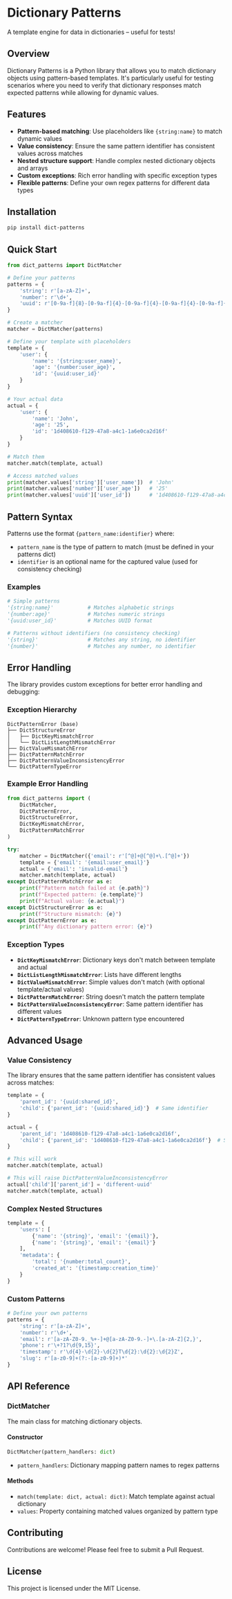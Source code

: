 # Dictionary Patterns

A template engine for data in dictionaries – useful for tests!

## Overview

Dictionary Patterns is a Python library that allows you to match dictionary objects using pattern-based templates. It's particularly useful for testing scenarios where you need to verify that dictionary responses match expected patterns while allowing for dynamic values.

## Features

- **Pattern-based matching**: Use placeholders like `{string:name}` to match dynamic values
- **Value consistency**: Ensure the same pattern identifier has consistent values across matches
- **Nested structure support**: Handle complex nested dictionary objects and arrays
- **Custom exceptions**: Rich error handling with specific exception types
- **Flexible patterns**: Define your own regex patterns for different data types

## Installation

```bash
pip install dict-patterns
```

## Quick Start

```python
from dict_patterns import DictMatcher

# Define your patterns
patterns = {
    'string': r'[a-zA-Z]+',
    'number': r'\d+',
    'uuid': r'[0-9a-f]{8}-[0-9a-f]{4}-[0-9a-f]{4}-[0-9a-f]{4}-[0-9a-f]{12}'
}

# Create a matcher
matcher = DictMatcher(patterns)

# Define your template with placeholders
template = {
    'user': {
        'name': '{string:user_name}',
        'age': '{number:user_age}',
        'id': '{uuid:user_id}'
    }
}

# Your actual data
actual = {
    'user': {
        'name': 'John',
        'age': '25',
        'id': '1d408610-f129-47a8-a4c1-1a6e0ca2d16f'
    }
}

# Match them
matcher.match(template, actual)

# Access matched values
print(matcher.values['string']['user_name'])  # 'John'
print(matcher.values['number']['user_age'])   # '25'
print(matcher.values['uuid']['user_id'])      # '1d408610-f129-47a8-a4c1-1a6e0ca2d16f'
```

## Pattern Syntax

Patterns use the format `{pattern_name:identifier}` where:

- `pattern_name` is the type of pattern to match (must be defined in your patterns dict)
- `identifier` is an optional name for the captured value (used for consistency checking)

### Examples

```python
# Simple patterns
'{string:name}'           # Matches alphabetic strings
'{number:age}'            # Matches numeric strings
'{uuid:user_id}'          # Matches UUID format

# Patterns without identifiers (no consistency checking)
'{string}'                # Matches any string, no identifier
'{number}'                # Matches any number, no identifier
```

## Error Handling

The library provides custom exceptions for better error handling and debugging:

### Exception Hierarchy

```
DictPatternError (base)
├── DictStructureError
│   ├── DictKeyMismatchError
│   └── DictListLengthMismatchError
├── DictValueMismatchError
├── DictPatternMatchError
├── DictPatternValueInconsistencyError
└── DictPatternTypeError
```

### Example Error Handling

```python
from dict_patterns import (
    DictMatcher,
    DictPatternError,
    DictStructureError,
    DictKeyMismatchError,
    DictPatternMatchError
)

try:
    matcher = DictMatcher({'email': r'[^@]+@[^@]+\.[^@]+'})
    template = {'email': '{email:user_email}'}
    actual = {'email': 'invalid-email'}
    matcher.match(template, actual)
except DictPatternMatchError as e:
    print(f"Pattern match failed at {e.path}")
    print(f"Expected pattern: {e.template}")
    print(f"Actual value: {e.actual}")
except DictStructureError as e:
    print(f"Structure mismatch: {e}")
except DictPatternError as e:
    print(f"Any dictionary pattern error: {e}")
```

### Exception Types

- **`DictKeyMismatchError`**: Dictionary keys don't match between template and actual
- **`DictListLengthMismatchError`**: Lists have different lengths
- **`DictValueMismatchError`**: Simple values don't match (with optional template/actual values)
- **`DictPatternMatchError`**: String doesn't match the pattern template
- **`DictPatternValueInconsistencyError`**: Same pattern identifier has different values
- **`DictPatternTypeError`**: Unknown pattern type encountered

## Advanced Usage

### Value Consistency

The library ensures that the same pattern identifier has consistent values across matches:

```python
template = {
    'parent_id': '{uuid:shared_id}',
    'child': {'parent_id': '{uuid:shared_id}'}  # Same identifier
}

actual = {
    'parent_id': '1d408610-f129-47a8-a4c1-1a6e0ca2d16f',
    'child': {'parent_id': '1d408610-f129-47a8-a4c1-1a6e0ca2d16f'}  # Same value
}

# This will work
matcher.match(template, actual)

# This will raise DictPatternValueInconsistencyError
actual['child']['parent_id'] = 'different-uuid'
matcher.match(template, actual)
```

### Complex Nested Structures

```python
template = {
    'users': [
        {'name': '{string}', 'email': '{email}'},
        {'name': '{string}', 'email': '{email}'}
    ],
    'metadata': {
        'total': '{number:total_count}',
        'created_at': '{timestamp:creation_time}'
    }
}
```

### Custom Patterns

```python
# Define your own patterns
patterns = {
    'string': r'[a-zA-Z]+',
    'number': r'\d+',
    'email': r'[a-zA-Z0-9._%+-]+@[a-zA-Z0-9.-]+\.[a-zA-Z]{2,}',
    'phone': r'\+?1?\d{9,15}',
    'timestamp': r'\d{4}-\d{2}-\d{2}T\d{2}:\d{2}:\d{2}Z',
    'slug': r'[a-z0-9]+(?:-[a-z0-9]+)*'
}
```

## API Reference

### DictMatcher

The main class for matching dictionary objects.

#### Constructor

```python
DictMatcher(pattern_handlers: dict)
```

- `pattern_handlers`: Dictionary mapping pattern names to regex patterns

#### Methods

- `match(template: dict, actual: dict)`: Match template against actual dictionary
- `values`: Property containing matched values organized by pattern type

## Contributing

Contributions are welcome! Please feel free to submit a Pull Request.

## License

This project is licensed under the MIT License.
